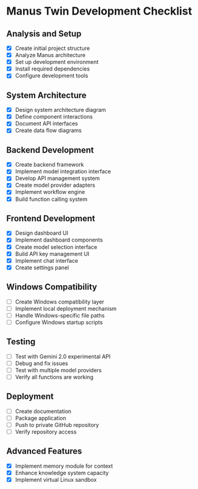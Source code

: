 # Manus Twin Development Checklist

## Analysis and Setup
- [x] Create initial project structure
- [x] Analyze Manus architecture
- [x] Set up development environment
- [x] Install required dependencies
- [x] Configure development tools

## System Architecture
- [x] Design system architecture diagram
- [x] Define component interactions
- [x] Document API interfaces
- [x] Create data flow diagrams

## Backend Development
- [x] Create backend framework
- [x] Implement model integration interface
- [x] Develop API management system
- [x] Create model provider adapters
- [x] Implement workflow engine
- [x] Build function calling system

## Frontend Development
- [x] Design dashboard UI
- [x] Implement dashboard components
- [x] Create model selection interface
- [x] Build API key management UI
- [x] Implement chat interface
- [x] Create settings panel

## Windows Compatibility
- [ ] Create Windows compatibility layer
- [ ] Implement local deployment mechanism
- [ ] Handle Windows-specific file paths
- [ ] Configure Windows startup scripts

## Testing
- [ ] Test with Gemini 2.0 experimental API
- [ ] Debug and fix issues
- [ ] Test with multiple model providers
- [ ] Verify all functions are working

## Deployment
- [ ] Create documentation
- [ ] Package application
- [ ] Push to private GitHub repository
- [ ] Verify repository access

## Advanced Features
- [x] Implement memory module for context
- [x] Enhance knowledge system capacity
- [x] Implement virtual Linux sandbox
